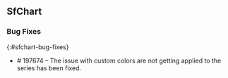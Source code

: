 ## SfChart

### Bug Fixes
{:#sfchart-bug-fixes}

* \# 197674 – The issue with custom colors are not getting applied to the series has been fixed. 



